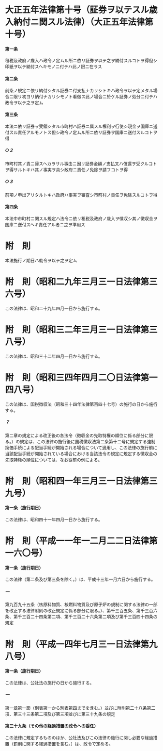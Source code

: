 # 大正五年法律第十号（証券ヲ以テスル歳入納付ニ関スル法律）（大正五年法律第十号）
#### 第一条
租税及政府ノ歳入ハ政令ノ定ムル所ニ依リ証券ヲ以テ之ヲ納付スルコトヲ得但シ印紙ヲ以テ納付スヘキモノニ付テハ此ノ限ニ在ラス
#### 第二条
前条ノ規定ニ依リ納付シタル証券ニ付支払ナカリシトキハ政令ヲ以テ定メタル場合ニ限リ初ヨリ納付ナカリシモノト看做ス此ノ場合ニ於ケル証券ノ処分ニ付テハ政令ヲ以テ之ヲ定ム
#### 第三条
本法ニ依リ証券ヲ受領シタル市町村ハ証券ニ属スル権利ヲ行使シ現金ヲ国庫ニ送付スル責任アルモノトス但シ政令ノ定ムル所ニ依リ証券ヲ国庫ニ送付スルコトヲ得
##### ○２
市町村其ノ責ニ帰スヘカラサル事由ニ因リ証券金額ノ支払又ハ償還ヲ受クルコトヲ得サルトキハ其ノ事実ヲ具シ政府ニ責任ノ免除ヲ請フコトヲ得
##### ○３
前項ノ申出アリタルトキハ政府ハ事実ヲ審査シ市町村ノ責任ヲ免除スルコトヲ得
#### 第四条
本法中市町村ニ関スル規定ハ法令ニ依リ租税及政府ノ歳入ヲ徴収シ其ノ徴収金ヲ国庫ニ送付スヘキ責任アル者ニ之ヲ準用ス
# 附　則
本法施行ノ期日ハ勅令ヲ以テ之ヲ定ム
# 附　則（昭和二九年三月三一日法律第三六号）
この法律は、昭和二十九年四月一日から施行する。
# 附　則（昭和三二年三月三一日法律第三八号）
この法律は、昭和三十二年四月一日から施行する。
# 附　則（昭和三四年四月二〇日法律第一四八号）
この法律は、国税徴収法（昭和三十四年法律第百四十七号）の施行の日から施行する。
##### ７
第二章の規定による改正後の各法令（徴収金の先取特権の順位に係る部分に限る。）の規定は、この法律の施行後に国税徴収法第二条第十二号に規定する強制換価手続による配当手続が開始される場合について適用し、この法律の施行前に当該配当手続が開始されている場合における当該法令の規定に規定する徴収金の先取特権の順位については、なお従前の例による。
# 附　則（昭和四一年三月三一日法律第三九号）
#### 第一条（施行期日）
この法律は、昭和四十一年四月一日から施行する。
# 附　則（平成一一年一二月二二日法律第一六〇号）
#### 第一条（施行期日）
この法律（第二条及び第三条を除く。）は、平成十三年一月六日から施行する。
##### 一
第九百九十五条（核原料物質、核燃料物質及び原子炉の規制に関する法律の一部を改正する法律附則の改正規定に係る部分に限る。）、第千三百五条、第千三百六条、第千三百二十四条第二項、第千三百二十六条第二項及び第千三百四十四条の規定
# 附　則（平成一四年七月三一日法律第九八号）
#### 第一条（施行期日）
この法律は、公社法の施行の日から施行する。
##### 一
第一章第一節（別表第一から別表第四までを含む。）並びに附則第二十八条第二項、第三十三条第二項及び第三項並びに第三十九条の規定
#### 第三十九条（その他の経過措置の政令への委任）
この法律に規定するもののほか、公社法及びこの法律の施行に関し必要な経過措置（罰則に関する経過措置を含む。）は、政令で定める。
